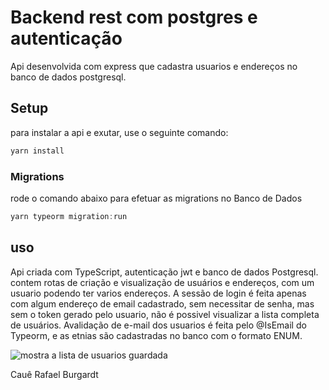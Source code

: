 # Backend rest com postgres e autenticação

Api desenvolvida com express que cadastra usuarios e endereços no banco de dados postgresql.


## Setup

para instalar a api e exutar, use o seguinte comando:

```bash
yarn install
```


### Migrations

rode o comando abaixo para efetuar as migrations no Banco de Dados

```js
yarn typeorm migration:run
```

## uso

Api criada com TypeScript, autenticação jwt e banco de dados Postgresql.
contem rotas de criação e visualização de usuários e endereços, com um usuario podendo ter  varios endereços. A sessão de login
é feita apenas com algum endereço de email cadastrado, sem necessitar de senha, mas sem o token gerado pelo usuario, não é possivel visualizar a lista completa de usuários.
Avalidação de e-mail dos usuarios é feita pelo @IsEmail do Typeorm, e as etnias são cadastradas no banco com o formato ENUM.
 


![mostra a lista de usuarios guardada](criacaodeusuarios.png)


Cauê Rafael Burgardt
